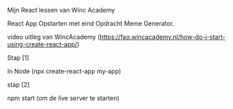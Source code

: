 Mijn React lessen van Winc Academy

React  App Opstarten met eind Opdracht  Meme Generator.

video uitleg van WincAcademy (https://faq.wincacademy.nl/how-do-i-start-using-create-react-app/)

Stap [1]

In Node (npx create-react-app my-app)

stap [2]

npm start (om de live server te starten)

